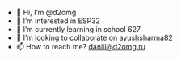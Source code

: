- 👋 Hi, I’m @d2omg
- 👀 I’m interested in  ESP32
- 🌱 I’m currently learning in school 627
- 💞️ I’m looking to collaborate on ayushsharma82
- 📫 How to reach me? daniil@d2omg.ru

<!---
d2omg/d2omg is a ✨ special ✨ repository because its `README.md` (this file) appears on your GitHub profile.
You can click the Preview link to take a look at your changes.
--->
